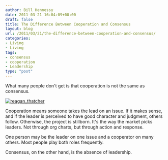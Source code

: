 ```yaml
---
author: Bill Hennessy
date: 2011-03-21 16:04:09+00:00
draft: false
title: The Difference Between Cooperation and Consensus
layout: blog
url: /2011/03/21/the-difference-between-cooperation-and-consensus/
categories:
- Living
- Living
tags:
- consensus
- cooperation
- Leadership
type: "post"
---
```


What many people don't get is that cooperation is not the same as consensus.

 

[![reagan_thatcher](https://hennessysview.com/wp-content/uploads/2011/03/reagan_thatcher_thumb.jpg)
](https://hennessysview.com/wp-content/uploads/2011/03/reagan_thatcher.jpg)

 

Cooperation means someone takes the lead on an issue. If it makes sense, and if the leader is perceived to have good character and judgment, others follow. Otherwise, the project is stillborn. It's the way the market picks leaders. Not through org charts, but through action and response. 

 

One person may be the leader on one issue and a cooperator on many others. Most people play both roles frequently. 

 

Consensus, on the other hand, is the absence of leadership.
